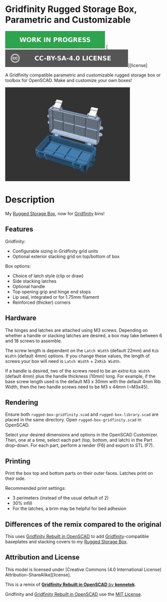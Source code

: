 # Gridfinity Rugged Storage Box, Parametric and Customizable

![This model is a work in progress][work-in-progress-badge]
[![CC-BY-SA-4.0 license][license-badge]][license]

A Gridfinity compatible parametric and customizable rugged storage box or
toolbox for OpenSCAD. Make and customize your own boxes!

![Renders animation showing various box sizes](images/readme/demo-dimensions.gif)

# Description

My [Rugged Storage Box][rugged-box-base-model], now for [Gridfinity][gridfinity]
bins!

## Features

Gridfinity:

* Configurable sizing in Gridfinity grid units
* Optional exterior stacking grid on top/bottom of box

Box options:

* Choice of latch style (clip or draw)
* Side stacking latches
* Optional handle
* Top opening grip and hinge end stops
* Lip seal, integrated or for 1.75mm filament
* Reinforced (thicker) corners

## Hardware

The hinges and latches are attached using M3 screws. Depending on whether a
handle or stacking latches are desired, a box may take between 6 and 18 screws
to assemble.

The screw length is dependent on the `Latch Width` (default 22mm) and
`Rib Width` (default 4mm) options. If you change these values, the length of
screws your box will need is `Latch Width` + 2x`Rib Width`.

If a handle is desired, two of the screws need to be an *extra* `Rib Width`
(default 4mm) plus the handle thickness (10mm) long. For example, if the base
screw length used is the default M3 x 30mm with the default 4mm Rib Width, then
the two handle screws need to be M3 x 44mm (~M3x45).

## Rendering

Ensure both `rugged-box-gridfinity.scad` and `rugged-box-library.scad` are
placed in the same directory. Open `rugged-box-gridfinity.scad` in OpenSCAD.

Select your desired dimensions and options in the OpenSCAD Customizer. Then, one
at a time, select each part (top, bottom, and latch) in the Part drop-down. For
each part, perform a render (F6) and export to STL (F7).

## Printing

Print the box top and bottom parts on their outer faces. Latches print on their
side.

Recommended print settings:

* 3 perimeters (instead of the usual default of 2)
* 30% infill
* For the latches, a brim may be helpful for bed adhesion

## Differences of the remix compared to the original

This uses [Gridfinity Rebuilt in OpenSCAD][gridfinity-rebuilt-openscad] to add
[Gridfinity][gridfinity]-compatible baseplates and stacking covers to my
[Rugged Storage Box][rugged-box-base-model].

## Attribution and License

This model is licensed under [Creative Commons (4.0 International License) Attribution-ShareAlike][license].

This is a remix of
[**Gridfinity Rebuilt in OpenSCAD** by **kennetek**][gridfinity-rebuilt-openscad].

Gridfinity and [Gridfinity Rebuilt in OpenSCAD][gridfinity-rebuilt-openscad]
use the [MIT License][gridfinity-license].

[customizable-penguin-case-by-ctag]: https://www.thingiverse.com/thing:4852352
[gridfinity-license]: LICENSE.gridfinity
[gridfinity-rebuilt-openscad]: https://github.com/kennetek/gridfinity-rebuilt-openscad
[gridfinity]: https://www.youtube.com/watch?v=ra_9zU-mnl8
[license-badge]: /_static/license-badge-cc-by-sa-4.0.svg
[openscad]: https://openscad.org
[printables-badge]: /_static/printables-badge.png
[printables-model]: https://www.printables.com/model/637028
[rugged-box-base-model]: ../../rugged-box/
[work-in-progress-badge]: /_static/work-in-progress-badge.svg
